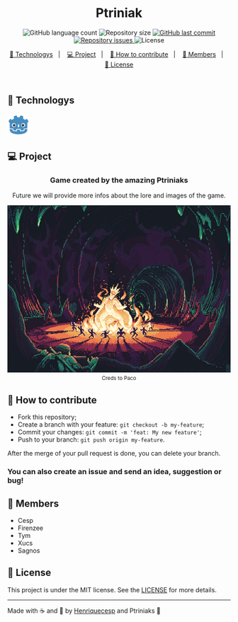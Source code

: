 <h1 align="center">
  Ptriniak 
</h1>
<p align="center">
  <img alt="GitHub language count" src="https://img.shields.io/github/languages/count/Henriquecesp/ptriniak?style=for-the-badge&logo=appveyor">

  <img alt="Repository size" src="https://img.shields.io/github/repo-size/Henriquecesp/ptriniak?style=for-the-badge&logo=appveyor">

  <a href="https://github.com/Henriquecesp/ptriniak/commits/master">
    <img alt="GitHub last commit" src="https://img.shields.io/github/last-commit/Henriquecesp/ptriniak?style=for-the-badge&logo=appveyor">
  </a>

  <a href="https://github.com/Henriquecesp/ptriniak/issues">
    <img alt="Repository issues" src="https://img.shields.io/github/issues/Henriquecesp/ptriniak?style=for-the-badge&logo=appveyor">
  </a>

  <img alt="License" src="https://img.shields.io/badge/license-MIT-brightgreen?style=for-the-badge&logo=appveyor">
</p>

<p align="center">
  <a href="#-technologys">🚀 Technologys</a>&nbsp;&nbsp;&nbsp;|&nbsp;&nbsp;&nbsp;
  <a href="#-project">💻 Project</a>&nbsp;&nbsp;&nbsp;|&nbsp;&nbsp;&nbsp;
  <a href="#-how-to-contribute">🤔 How to contribute</a>&nbsp;&nbsp;&nbsp;|&nbsp;&nbsp;&nbsp;
  <a href="#boy-members">👦 Members</a>&nbsp;&nbsp;&nbsp;|&nbsp;&nbsp;&nbsp;
  <a href="#-license">📝 License</a>
</p>

<br>

## 🚀 Technologys

<img src=".github/godot.png" alt="Godot Engine" title="Godot Engine" height="50">

## 💻 Project

<div align="center">
  <h3>Game created by the amazing Ptriniaks</h3>
  <p>Future we will provide more infos about the lore and images of the game.</p>
  <img src=".github/capa.png" alt="Tempoarary pixelart">
  <br>
  <small>Creds to <a src="https://dribbble.com/pakowacz">Paco</a></small>
</div>

## 🤔 How to contribute

- Fork this repository;
- Create a branch with your feature: `git checkout -b my-feature`;
- Commit your changes: `git commit -m 'feat: My new feature'`;
- Push to your branch: `git push origin my-feature`.

After the merge of your pull request is done, you can delete your branch.

### You can also create an issue and send an idea, suggestion or bug!

## :boy: Members

- Cesp
- Firenzee
- Tym
- Xucs
- Sagnos

## 📝 License

This project is under the MIT license. See the [LICENSE](LICENSE) for more details.

---

Made with :coffee: and 🖤 by [Henriquecesp](https://github.com/Henriquecesp) and Ptriniaks :wave:
